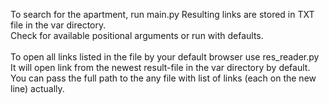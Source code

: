 To search for the apartment, run main.py
Resulting links are stored in TXT file in the var directory.  
Check for available positional arguments or run with defaults.  
<br/>
To open all links listed in the file by your default browser use res_reader.py  
It will open link from the newest result-file in the var directory by default.  
You can pass the full path to the any file with list of links (each on the new line) actually.  